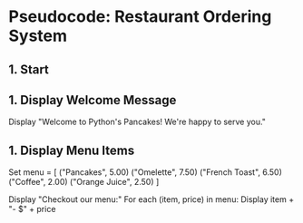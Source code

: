 # Pseudocode: Restaurant Ordering System

## 1. Start

## 1. Display Welcome Message
Display "Welcome to Python's Pancakes! We're happy to serve you."

## 1. Display Menu Items
Set menu = [
    ("Pancakes", 5.00)
    ("Omelette", 7.50)
    ("French Toast", 6.50)
    ("Coffee", 2.00)
    ("Orange Juice", 2.50)
]

Display "Checkout our menu:"
For each (item, price) in menu:
    Display item + "- $" + price

